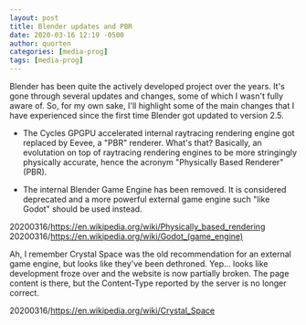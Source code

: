 ```yaml
---
layout: post
title: Blender updates and PBR
date: 2020-03-16 12:19 -0500
author: quorten
categories: [media-prog]
tags: [media-prog]
---
```


Blender has been quite the actively developed project over the years.
It's gone through several updates and changes, some of which I wasn't
fully aware of.  So, for my own sake, I'll highlight some of the main
changes that I have experienced since the first time Blender got
updated to version 2.5.

* The Cycles GPGPU accelerated internal raytracing rendering engine
  got replaced by Eevee, a "PBR" renderer.  What's that?  Basically,
  an evolutation on top of raytracing rendering engines to be more
  stringingly physically accurate, hence the acronym "Physically Based
  Renderer" (PBR).

* The internal Blender Game Engine has been removed.  It is considered
  deprecated and a more powerful external game engine such "like
  Godot" should be used instead.

20200316/https://en.wikipedia.org/wiki/Physically_based_rendering  
20200316/https://en.wikipedia.org/wiki/Godot_(game_engine)

Ah, I remember Crystal Space was the old recommendation for an
external game engine, but looks like they've been dethroned.  Yep...
looks like development froze over and the website is now partially
broken.  The page content is there, but the Content-Type reported by
the server is no longer correct.

20200316/https://en.wikipedia.org/wiki/Crystal_Space
